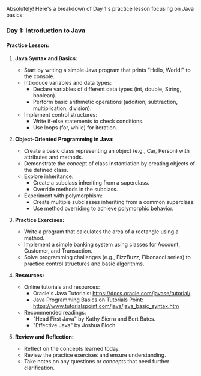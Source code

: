 Absolutely! Here's a breakdown of Day 1's practice lesson focusing on Java basics:

### Day 1: Introduction to Java

#### Practice Lesson:
1. **Java Syntax and Basics:**
   - Start by writing a simple Java program that prints "Hello, World!" to the console.
   - Introduce variables and data types:
     - Declare variables of different data types (int, double, String, boolean).
     - Perform basic arithmetic operations (addition, subtraction, multiplication, division).
   - Implement control structures:
     - Write if-else statements to check conditions.
     - Use loops (for, while) for iteration.

2. **Object-Oriented Programming in Java:**
   - Create a basic class representing an object (e.g., Car, Person) with attributes and methods.
   - Demonstrate the concept of class instantiation by creating objects of the defined class.
   - Explore inheritance:
     - Create a subclass inheriting from a superclass.
     - Override methods in the subclass.
   - Experiment with polymorphism:
     - Create multiple subclasses inheriting from a common superclass.
     - Use method overriding to achieve polymorphic behavior.

3. **Practice Exercises:**
   - Write a program that calculates the area of a rectangle using a method.
   - Implement a simple banking system using classes for Account, Customer, and Transaction.
   - Solve programming challenges (e.g., FizzBuzz, Fibonacci series) to practice control structures and basic algorithms.

4. **Resources:**
   - Online tutorials and resources:
     - Oracle's Java Tutorials: https://docs.oracle.com/javase/tutorial/
     - Java Programming Basics on Tutorials Point: https://www.tutorialspoint.com/java/java_basic_syntax.htm
   - Recommended readings:
     - "Head First Java" by Kathy Sierra and Bert Bates.
     - "Effective Java" by Joshua Bloch.

5. **Review and Reflection:**
   - Reflect on the concepts learned today.
   - Review the practice exercises and ensure understanding.
   - Take notes on any questions or concepts that need further clarification.
